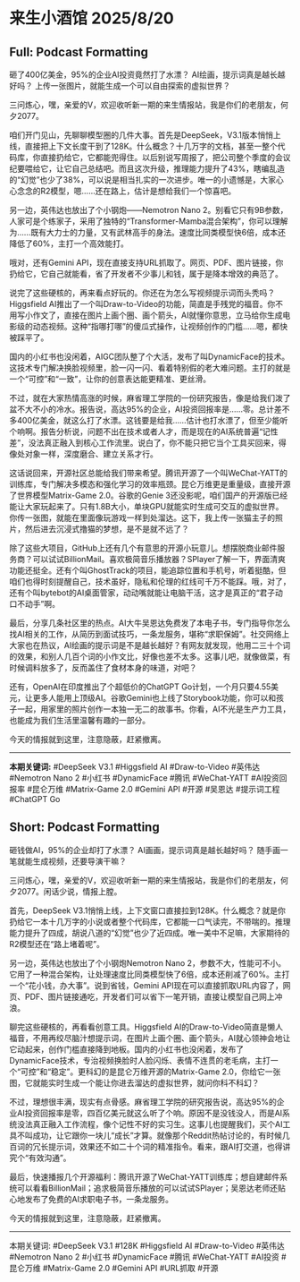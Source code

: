 # 来生小酒馆 2025/8/20

## Full: Podcast Formatting 

砸了400亿美金，95%的企业AI投资竟然打了水漂？
AI绘画，提示词真是越长越好吗？
上传一张图片，就能生成一个可以自由探索的虚拟世界？

三问炼心，嘿，亲爱的V，欢迎收听新一期的来生情报站，我是你们的老朋友，何夕2077。

咱们开门见山，先聊聊模型圈的几件大事。首先是DeepSeek，V3.1版本悄悄上线，直接把上下文长度干到了128K。什么概念？十几万字的文档，甚至一整个代码库，你直接扔给它，它都能兜得住。以后别说写周报了，把公司整个季度的会议纪要喂给它，让它自己总结吧。而且这次升级，推理能力提升了43%，瞎编乱造的“幻觉”也少了38%，可以说是相当扎实的一次进步。唯一的小遗憾是，大家心心念念的R2模型，嗯……还在路上，估计是想给我们一个惊喜吧。

另一边，英伟达也放出了个小钢炮——Nemotron Nano 2。别看它只有9B参数，人家可是个练家子，采用了独特的“Transformer-Mamba混合架构”，你可以理解为……既有大力士的力量，又有武林高手的身法。速度比同类模型快6倍，成本还降低了60%，主打一个高效能打。

哦对，还有Gemini API，现在直接支持URL抓取了。网页、PDF、图片链接，你扔给它，它自己就能看，省了开发者不少事儿和钱，属于是降本增效的典范了。

说完了这些硬核的，再来看点好玩的。你还在为怎么写视频提示词而头秃吗？Higgsfield AI推出了一个叫Draw-to-Video的功能，简直是手残党的福音。你不用写小作文了，直接在图片上画个圈、画个箭头，AI就懂你意思，立马给你生成电影级的动态视频。这种“指哪打哪”的傻瓜式操作，让视频创作的门槛……嗯，都快被踩平了。

国内的小红书也没闲着，AIGC团队整了个大活，发布了叫DynamicFace的技术。这技术专门解决换脸视频里，脸一闪一闪、看着特别假的老大难问题。主打的就是一个“可控”和“一致”，让你的创意表达能更精准、更丝滑。

不过，就在大家热情高涨的时候，麻省理工学院的一份研究报告，像是给我们泼了盆不大不小的冷水。报告说，高达95%的企业，AI投资回报率是……零。总计差不多400亿美金，就这么打了水漂。这钱要是给我……估计也打水漂了，但至少能听个响啊。报告分析说，问题不出在技术或者人才，而是现在的AI系统普遍“记性差”，没法真正融入到核心工作流里。说白了，你不能只把它当个工具买回来，得像处对象一样，深度磨合、建立关系才行。

这话说回来，开源社区总能给我们带来希望。腾讯开源了一个叫WeChat-YATT的训练库，专门解决多模态和强化学习的效率瓶颈。昆仑万维更是重量级，直接开源了世界模型Matrix-Game 2.0。谷歌的Genie 3还没影呢，咱们国产的开源版已经能让大家玩起来了。只有1.8B大小，单块GPU就能实时生成可交互的虚拟世界。你传一张图，就能在里面像玩游戏一样到处溜达。这下，我上传一张猫主子的照片，然后进去沉浸式撸猫的梦想，是不是就不远了？

除了这些大项目，GitHub上还有几个有意思的开源小玩意儿。想摆脱商业邮件服务商？可以试试BillionMail。喜欢极简音乐播放器？SPlayer了解一下，界面清爽功能还挺全。还有个叫GhostTrack的项目，能追踪位置和手机号，听着挺酷，但咱们也得时刻提醒自己，技术虽好，隐私和伦理的红线可千万不能踩。哦，对了，还有个叫bytebot的AI桌面管家，动动嘴就能让电脑干活，这才是真正的“君子动口不动手”啊。

最后，分享几条社区里的热点。AI大牛吴恩达免费发了本电子书，专门指导你怎么找AI相关的工作，从简历到面试技巧，一条龙服务，堪称“求职保姆”。社交网络上大家也在热议，AI绘画的提示词是不是越长越好？有网友就发现，他用二三十个词的效果，和别人几百个词的小作文比，好像也差不太多。这事儿吧，就像做菜，有时候调料放多了，反而盖住了食材本身的味道，对吧？

还有，OpenAI在印度推出了个超低价的ChatGPT Go计划，一个月只要4.55美元，让更多人能用上顶级AI。谷歌Gemini也上线了Storybook功能，你可以和孩子一起，用家里的照片创作一本独一无二的故事书。你看，AI不光是生产力工具，也能成为我们生活里温馨有趣的一部分。

今天的情报就到这里，注意隐蔽，赶紧撤离。

---
**本期关键词:**
#DeepSeek V3.1
#Higgsfield AI
#Draw-to-Video
#英伟达
#Nemotron Nano 2
#小红书
#DynamicFace
#腾讯
#WeChat-YATT
#AI投资回报率
#昆仑万维
#Matrix-Game 2.0
#Gemini API
#开源
#吴恩达
#提示词工程
#ChatGPT Go

## Short: Podcast Formatting 

砸钱做AI，95%的企业却打了水漂？
AI画画，提示词真是越长越好吗？
随手画一笔就能生成视频，还要导演干嘛？

三问炼心，嘿，亲爱的V，欢迎收听新一期的来生情报站，我是你们的老朋友，何夕2077。闲话少说，情报上膛。

首先，DeepSeek V3.1悄悄上线，上下文窗口直接拉到128K。什么概念？就是你扔给它一本十几万字的小说或者整个代码库，它都能一口气读完，不带喘的。推理能力提升了四成，胡说八道的“幻觉”也少了近四成。唯一美中不足嘛，大家期待的R2模型还在“路上堵着呢”。

另一边，英伟达也放出了个小钢炮Nemotron Nano 2，参数不大，性能可不小。它用了一种混合架构，让处理速度比同类模型快了6倍，成本还削减了60%。主打一个“花小钱，办大事”。说到省钱，Gemini API现在可以直接抓取URL内容了，网页、PDF、图片链接通吃，开发者们可以省下一笔开销，直接让模型自己网上冲浪。

聊完这些硬核的，再看看创意工具。Higgsfield AI的Draw-to-Video简直是懒人福音，不用再绞尽脑汁想提示词，在图片上画个圈、画个箭头，AI就心领神会地让它动起来，创作门槛直接降到地板。国内的小红书也没闲着，发布了DynamicFace技术，专治视频换脸时人脸闪烁、表情不连贯的老毛病，主打一个“可控”和“稳定”。更科幻的是昆仑万维开源的Matrix-Game 2.0，你给它一张图，它就能实时生成一个能让你进去溜达的虚拟世界，就问你科不科幻？

不过，理想很丰满，现实有点骨感。麻省理工学院的研究报告说，高达95%的企业AI投资回报率是零，四百亿美元就这么听了个响。原因不是没钱没人，而是AI系统没法真正融入工作流程，像个记性不好的实习生。这事儿也提醒我们，买个AI工具不叫成功，让它跟你一块儿“成长”才算。就像那个Reddit热帖讨论的，有时候几百词的冗长提示词，效果还不如二十个词的精准指令。看来，跟AI打交道，也得讲究个“有效沟通”。

最后，快速播报几个开源福利：腾讯开源了WeChat-YATT训练库；想自建邮件系统可以看看BillionMail；追求极简音乐播放的可以试试SPlayer；吴恩达老师还贴心地发布了免费的AI求职电子书，一条龙服务。

今天的情报就到这里，注意隐蔽，赶紧撤离。

---
本期关键词:
#DeepSeek V3.1
#128K
#Higgsfield AI
#Draw-to-Video
#英伟达
#Nemotron Nano 2
#小红书
#DynamicFace
#腾讯
#WeChat-YATT
#AI投资
#昆仑万维
#Matrix-Game 2.0
#Gemini API
#URL抓取
#开源